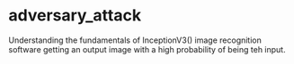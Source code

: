 # adversary_attack
Understanding the fundamentals of InceptionV3() image recognition software getting an output image with a high probability of being teh input. 
